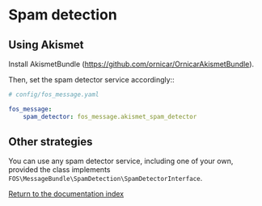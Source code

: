 Spam detection
==============

Using Akismet
-------------

Install AkismetBundle (https://github.com/ornicar/OrnicarAkismetBundle).

Then, set the spam detector service accordingly::

```yaml
# config/fos_message.yaml

fos_message:
    spam_detector: fos_message.akismet_spam_detector
```

Other strategies
----------------

You can use any spam detector service, including one of your own, provided the
class implements ``FOS\MessageBundle\SpamDetection\SpamDetectorInterface``.

[Return to the documentation index](00-index.md)

